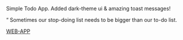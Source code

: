 Simple Todo App.
Added dark-theme ui & amazing toast messages!

“ Sometimes our stop-doing list needs to be bigger than our to-do list.

[WEB-APP](https://list-your-todos.firebaseapp.com/)
